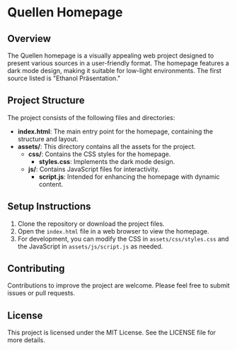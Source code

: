 # Quellen Homepage

## Overview

The Quellen homepage is a visually appealing web project designed to present various sources in a user-friendly format. The homepage features a dark mode design, making it suitable for low-light environments. The first source listed is "Ethanol Präsentation."

## Project Structure

The project consists of the following files and directories:

- **index.html**: The main entry point for the homepage, containing the structure and layout.
- **assets/**: This directory contains all the assets for the project.
  - **css/**: Contains the CSS styles for the homepage.
    - **styles.css**: Implements the dark mode design.
  - **js/**: Contains JavaScript files for interactivity.
    - **script.js**: Intended for enhancing the homepage with dynamic content.

## Setup Instructions

1. Clone the repository or download the project files.
2. Open the `index.html` file in a web browser to view the homepage.
3. For development, you can modify the CSS in `assets/css/styles.css` and the JavaScript in `assets/js/script.js` as needed.

## Contributing

Contributions to improve the project are welcome. Please feel free to submit issues or pull requests.

## License

This project is licensed under the MIT License. See the LICENSE file for more details.
